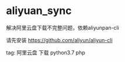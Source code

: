 # aliyuan_sync
解决阿里云盘下载不完整问题，依赖aliyunpan-cli 


请先安装 https://github.com/aliyun/aliyun-cli

tag: 阿里云盘 下载 python3.7 php 
